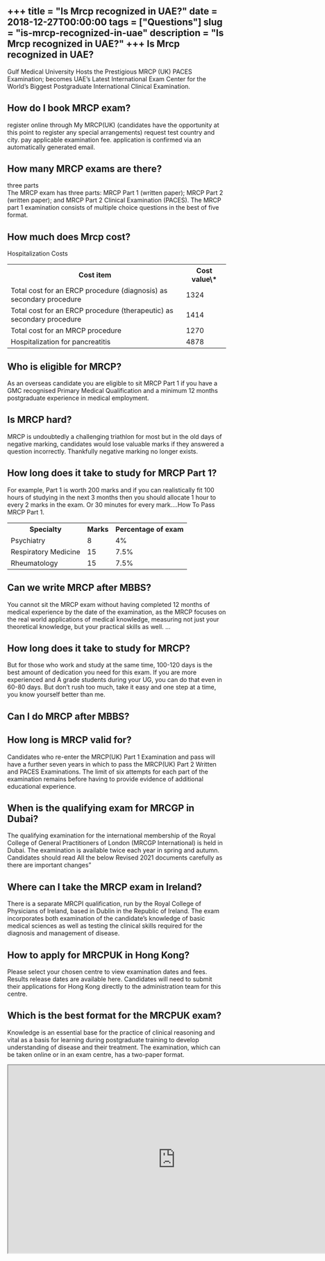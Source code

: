 +++
title = "Is Mrcp recognized in UAE?"
date = 2018-12-27T00:00:00
tags = ["Questions"]
slug = "is-mrcp-recognized-in-uae"
description = "Is Mrcp recognized in UAE?"
+++
Is Mrcp recognized in UAE?
--------------------------

Gulf Medical University Hosts the Prestigious MRCP (UK) PACES Examination; becomes UAE’s Latest International Exam Center for the World’s Biggest Postgraduate International Clinical Examination.

How do I book MRCP exam?
------------------------

register online through My MRCP(UK) (candidates have the opportunity at this point to register any special arrangements) request test country and city. pay applicable examination fee. application is confirmed via an automatically generated email.

How many MRCP exams are there?
------------------------------

three parts  
The MRCP exam has three parts: MRCP Part 1 (written paper); MRCP Part 2 (written paper); and MRCP Part 2 Clinical Examination (PACES). The MRCP part 1 examination consists of multiple choice questions in the best of five format.

How much does Mrcp cost?
------------------------

Hospitalization Costs

<table><tr><th>Cost item</th><th>Cost value\*</th></tr><tr><td>Total cost for an ERCP procedure (diagnosis) as secondary procedure</td><td>1324</td></tr><tr><td>Total cost for an ERCP procedure (therapeutic) as secondary procedure</td><td>1414</td></tr><tr><td>Total cost for an MRCP procedure</td><td>1270</td></tr><tr><td>Hospitalization for pancreatitis</td><td>4878</td></tr></table>

Who is eligible for MRCP?
-------------------------

As an overseas candidate you are eligible to sit MRCP Part 1 if you have a GMC recognised Primary Medical Qualification and a minimum 12 months postgraduate experience in medical employment.

Is MRCP hard?
-------------

MRCP is undoubtedly a challenging triathlon for most but in the old days of negative marking, candidates would lose valuable marks if they answered a question incorrectly. Thankfully negative marking no longer exists.

How long does it take to study for MRCP Part 1?
-----------------------------------------------

For example, Part 1 is worth 200 marks and if you can realistically fit 100 hours of studying in the next 3 months then you should allocate 1 hour to every 2 marks in the exam. Or 30 minutes for every mark….How To Pass MRCP Part 1.

<table><tr><th>Specialty</th><th>Marks</th><th>Percentage of exam</th></tr><tr><td>Psychiatry</td><td>8</td><td>4%</td></tr><tr><td>Respiratory Medicine</td><td>15</td><td>7.5%</td></tr><tr><td>Rheumatology</td><td>15</td><td>7.5%</td></tr></table>

Can we write MRCP after MBBS?
-----------------------------

You cannot sit the MRCP exam without having completed 12 months of medical experience by the date of the examination, as the MRCP focuses on the real world applications of medical knowledge, measuring not just your theoretical knowledge, but your practical skills as well. …

How long does it take to study for MRCP?
----------------------------------------

But for those who work and study at the same time, 100-120 days is the best amount of dedication you need for this exam. If you are more experienced and A grade students during your UG, you can do that even in 60-80 days. But don’t rush too much, take it easy and one step at a time, you know yourself better than me.

Can I do MRCP after MBBS?
-------------------------

How long is MRCP valid for?
---------------------------

Candidates who re-enter the MRCP(UK) Part 1 Examination and pass will have a further seven years in which to pass the MRCP(UK) Part 2 Written and PACES Examinations. The limit of six attempts for each part of the examination remains before having to provide evidence of additional educational experience.

When is the qualifying exam for MRCGP in Dubai?
-----------------------------------------------

The qualifying examination for the international membership of the Royal College of General Practitioners of London (MRCGP International) is held in Dubai. The examination is available twice each year in spring and autumn. Candidates should read All the below Revised 2021 ​documents carefully as there are important changes”

Where can I take the MRCP exam in Ireland?
------------------------------------------

There is a separate MRCPI qualification, run by the Royal College of Physicians of Ireland, based in Dublin in the Republic of Ireland. The exam incorporates both examination of the candidate’s knowledge of basic medical sciences as well as testing the clinical skills required for the diagnosis and management of disease.

How to apply for MRCPUK in Hong Kong?
-------------------------------------

Please select your chosen centre to view examination dates and fees. Results release dates are available here. Candidates will need to submit their applications for Hong Kong directly to the administration team for this centre.

Which is the best format for the MRCPUK exam?
---------------------------------------------

Knowledge is an essential base for the practice of clinical reasoning and vital as a basis for learning during postgraduate training to develop understanding of disease and their treatment. The examination, which can be taken online or in an exam centre, has a two-paper format.

<iframe allow="accelerometer; autoplay; clipboard-write; encrypted-media; gyroscope; picture-in-picture" allowfullscreen="" class="__youtube_prefs__  epyt-is-override  no-lazyload" data-no-lazy="1" data-origheight="433" data-origwidth="770" data-skipgform_ajax_framebjll="" height="433" id="_ytid_27049" loading="lazy" src="https://www.youtube.com/embed/8m9dxz6EUxE?enablejsapi=1&autoplay=0&cc_load_policy=0&cc_lang_pref=&iv_load_policy=1&loop=0&modestbranding=0&rel=1&fs=1&playsinline=0&autohide=2&theme=dark&color=red&controls=1&" title="YouTube player" width="770"></iframe>